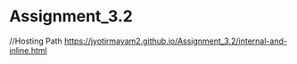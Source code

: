 # Assignment_3.2
//Hosting Path
https://jyotirmayam2.github.io/Assignment_3.2/internal-and-inline.html
